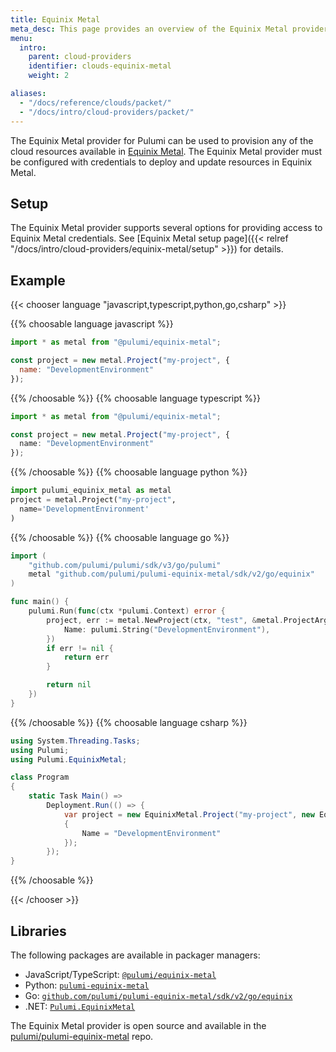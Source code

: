 ```yaml
---
title: Equinix Metal
meta_desc: This page provides an overview of the Equinix Metal provider for Pulumi.
menu:
  intro:
    parent: cloud-providers
    identifier: clouds-equinix-metal
    weight: 2

aliases:
  - "/docs/reference/clouds/packet/"
  - "/docs/intro/cloud-providers/packet/"
---
```


The Equinix Metal provider for Pulumi can be used to provision any of the cloud resources available in [Equinix Metal](https://metal.equinix.com/).
The Equinix Metal provider must be configured with credentials to deploy and update resources in Equinix Metal.

## Setup

The Equinix Metal provider supports several options for providing access to Equinix Metal credentials. See
[Equinix Metal setup page]({{< relref "/docs/intro/cloud-providers/equinix-metal/setup" >}}) for details.

## Example

{{< chooser language "javascript,typescript,python,go,csharp" >}}

{{% choosable language javascript %}}

```javascript
import * as metal from "@pulumi/equinix-metal";

const project = new metal.Project("my-project", {
  name: "DevelopmentEnvironment"
});
```

{{% /choosable %}}
{{% choosable language typescript %}}

```typescript
import * as metal from "@pulumi/equinix-metal";

const project = new metal.Project("my-project", {
  name: "DevelopmentEnvironment"
});
```

{{% /choosable %}}
{{% choosable language python %}}

```python
import pulumi_equinix_metal as metal
project = metal.Project("my-project",
  name='DevelopmentEnvironment'
)
```

{{% /choosable %}}
{{% choosable language go %}}

```go
import (
	"github.com/pulumi/pulumi/sdk/v3/go/pulumi"
	metal "github.com/pulumi/pulumi-equinix-metal/sdk/v2/go/equinix"
)

func main() {
	pulumi.Run(func(ctx *pulumi.Context) error {
		project, err := metal.NewProject(ctx, "test", &metal.ProjectArgs{
			Name: pulumi.String("DevelopmentEnvironment"),
		})
		if err != nil {
			return err
		}

		return nil
	})
}
```

{{% /choosable %}}
{{% choosable language csharp %}}

```csharp
using System.Threading.Tasks;
using Pulumi;
using Pulumi.EquinixMetal;

class Program
{
    static Task Main() =>
        Deployment.Run(() => {
            var project = new EquinixMetal.Project("my-project", new EquinixMetal.ProjectArgs
            {
                Name = "DevelopmentEnvironment"
            });
        });
}
```

{{% /choosable %}}

{{< /chooser >}}

## Libraries

The following packages are available in packager managers:

* JavaScript/TypeScript: [`@pulumi/equinix-metal`](https://www.npmjs.com/package/@pulumi/equinix-metal)
* Python: [`pulumi-equinix-metal`](https://pypi.org/project/pulumi-equinix-metal/)
* Go: [`github.com/pulumi/pulumi-equinix-metal/sdk/v2/go/equinix`](https://github.com/pulumi/pulumi-equinix-metal)
* .NET: [`Pulumi.EquinixMetal`](https://www.nuget.org/packages/Pulumi.EquinixMetal)

The Equinix Metal provider is open source and available in the [pulumi/pulumi-equinix-metal](https://github.com/pulumi/pulumi-equinix-metal) repo.

